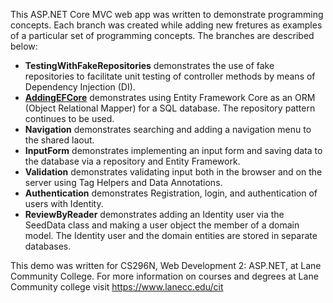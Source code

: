 This ASP.NET Core MVC web app was written to demonstrate programming concepts. Each branch was created while adding new fretures as examples of a particular set of programming concepts. The branches are described below:

- **TestingWithFakeRepositories** demonstrates the use of fake repositories to facilitate unit testing of controller methods by means of Dependency Injection (DI).
- **[AddingEFCore](./docs/EfCore.md)** demonstrates using Entity Framework Core as an ORM (Object Relational Mapper) for a SQL database. The repository pattern continues to be used.
- **Navigation** demonstrates searching and adding a navigation menu to the shared laout.
- **InputForm** demonstrates implementing an input form and saving data to the database via a repository and Entity Framework.
- **Validation** demonstrates validating input both in the browser and on the server using Tag Helpers and Data Annotations.
- **Authentication** demonstrates Registration, login, and authentication of users with Identity.
- **ReviewByReader** demonstrates adding an Identity user via the SeedData class and making a user object the member of a domain model. The Identity user and the domain entities are stored in separate databases.

This demo was written for CS296N, Web Development 2: ASP.NET, at Lane Community College.
For more information on courses and degrees at Lane Community college visit https://www.lanecc.edu/cit
